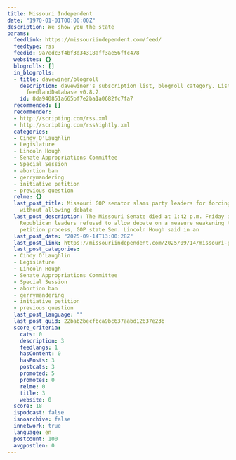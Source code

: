 ```yaml
---
title: Missouri Independent
date: "1970-01-01T00:00:00Z"
description: We show you the state
params:
  feedlink: https://missouriindependent.com/feed/
  feedtype: rss
  feedid: 9a7edc3f4bf3d34318aff3ae56ffc478
  websites: {}
  blogrolls: []
  in_blogrolls:
  - title: davewiner/blogroll
    description: davewiner's subscription list, blogroll category. List created by
      feedlandDatabase v0.8.2.
    id: 8da940851a665bf7e2ba1a0682fc7fa7
  recommended: []
  recommender:
  - http://scripting.com/rss.xml
  - http://scripting.com/rssNightly.xml
  categories:
  - Cindy O'Laughlin
  - Legislature
  - Lincoln Hough
  - Senate Appropriations Committee
  - Special Session
  - abortion ban
  - gerrymandering
  - initiative petition
  - previous question
  relme: {}
  last_post_title: Missouri GOP senator slams party leaders for forcing vote on bills
    without allowing debate
  last_post_description: The Missouri Senate died at 1:42 p.m. Friday afternoon when
    Republican leaders refused to allow debate on a measure weakening the initiative
    petition process, GOP state Sen. Lincoln Hough said in an
  last_post_date: "2025-09-14T13:00:28Z"
  last_post_link: https://missouriindependent.com/2025/09/14/missouri-gop-senator-slams-party-leaders-for-forcing-vote-on-bills-without-allowing-debate/
  last_post_categories:
  - Cindy O'Laughlin
  - Legislature
  - Lincoln Hough
  - Senate Appropriations Committee
  - Special Session
  - abortion ban
  - gerrymandering
  - initiative petition
  - previous question
  last_post_language: ""
  last_post_guid: 22bab2becfbca9bc637aabd12637e23b
  score_criteria:
    cats: 0
    description: 3
    feedlangs: 1
    hasContent: 0
    hasPosts: 3
    postcats: 3
    promoted: 5
    promotes: 0
    relme: 0
    title: 3
    website: 0
  score: 18
  ispodcast: false
  isnoarchive: false
  innetwork: true
  language: en
  postcount: 100
  avgpostlen: 0
---
```

